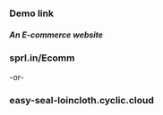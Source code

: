 <h3>Demo link</h3>
<h5>An E-commerce website</h5>
<h3> sprl.in/Ecomm </h3>
  <p>-or-</p>
<h3>easy-seal-loincloth.cyclic.cloud</h3>
